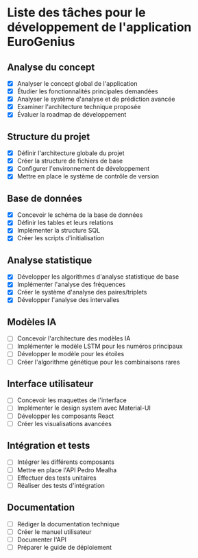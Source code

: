 # Liste des tâches pour le développement de l'application EuroGenius

## Analyse du concept
- [x] Analyser le concept global de l'application
- [x] Étudier les fonctionnalités principales demandées
- [x] Analyser le système d'analyse et de prédiction avancée
- [x] Examiner l'architecture technique proposée
- [x] Évaluer la roadmap de développement

## Structure du projet
- [x] Définir l'architecture globale du projet
- [x] Créer la structure de fichiers de base
- [x] Configurer l'environnement de développement
- [x] Mettre en place le système de contrôle de version

## Base de données
- [x] Concevoir le schéma de la base de données
- [x] Définir les tables et leurs relations
- [x] Implémenter la structure SQL
- [x] Créer les scripts d'initialisation

## Analyse statistique
- [x] Développer les algorithmes d'analyse statistique de base
- [x] Implémenter l'analyse des fréquences
- [x] Créer le système d'analyse des paires/triplets
- [x] Développer l'analyse des intervalles

## Modèles IA
- [ ] Concevoir l'architecture des modèles IA
- [ ] Implémenter le modèle LSTM pour les numéros principaux
- [ ] Développer le modèle pour les étoiles
- [ ] Créer l'algorithme génétique pour les combinaisons rares

## Interface utilisateur
- [ ] Concevoir les maquettes de l'interface
- [ ] Implémenter le design system avec Material-UI
- [ ] Développer les composants React
- [ ] Créer les visualisations avancées

## Intégration et tests
- [ ] Intégrer les différents composants
- [ ] Mettre en place l'API Pedro Mealha
- [ ] Effectuer des tests unitaires
- [ ] Réaliser des tests d'intégration

## Documentation
- [ ] Rédiger la documentation technique
- [ ] Créer le manuel utilisateur
- [ ] Documenter l'API
- [ ] Préparer le guide de déploiement
